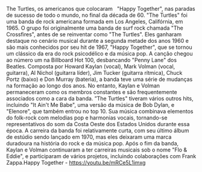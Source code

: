 The Turtles, os americanos que colocaram   "Happy Together", nas paradas de sucesso de todo o mundo, no final da década de 60. "The Turtles" foi uma banda de rock americana formada em Los Angeles, Califórnia, em 1965. O grupo foi originalmente uma banda de surf rock chamada "The Crossfires", antes de se reinventar como "The Turtles". Eles ganharam destaque no cenário musical durante a segunda metade dos anos 1960 e são mais conhecidos por seu hit de 1967, "Happy Together", que se tornou um clássico da era do rock psicodélico e da música pop. A canção chegou ao número um na Billboard Hot 100, desbancando "Penny Lane" dos Beatles. Composta por Howard Kaylan (vocal), Mark Volman (vocal, guitarra), Al Nichol (guitarra líder), Jim Tucker (guitarra rítmica), Chuck Portz (baixo) e Don Murray (bateria), a banda teve uma série de mudanças na formação ao longo dos anos. No entanto, Kaylan e Volman permaneceram como os membros constantes e são frequentemente associados como a cara da banda. ”The Turtles" tiveram vários outros hits, incluindo "It Ain't Me Babe", uma versão da música de Bob Dylan, e "Elenore", que também entrou no top 10. Sua música combinava elementos do folk-rock com melodias pop e harmonias vocais, tornando-se representativos do som da Costa Oeste dos Estados Unidos durante essa época. A carreira da banda foi relativamente curta, com seu último álbum de estúdio sendo lançado em 1970, mas eles deixaram uma marca duradoura na história do rock e da música pop. Após o fim da banda, Kaylan e Volman continuaram a ter carreiras musicais sob o nome "Flo & Eddie", e participaram de vários projetos, incluindo colaborações com Frank Zappa.Happy Together - https://youtu.be/mRCe5L1imxg

